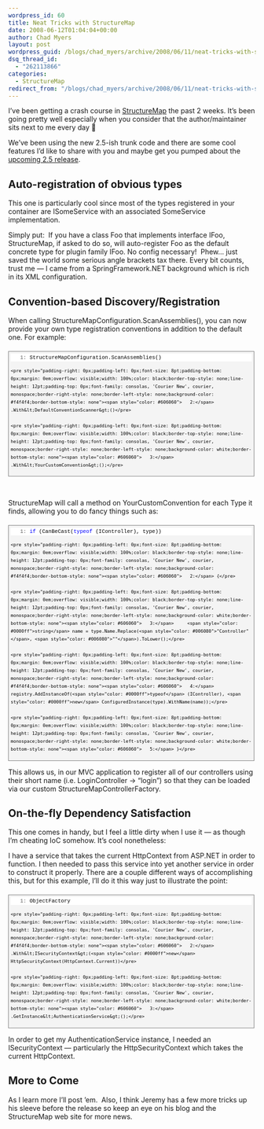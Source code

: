 ```yaml
---
wordpress_id: 60
title: Neat Tricks with StructureMap
date: 2008-06-12T01:04:04+00:00
author: Chad Myers
layout: post
wordpress_guid: /blogs/chad_myers/archive/2008/06/11/neat-tricks-with-structuremap.aspx
dsq_thread_id:
  - "262113866"
categories:
  - StructureMap
redirect_from: "/blogs/chad_myers/archive/2008/06/11/neat-tricks-with-structuremap.aspx/"
---
```

I&#8217;ve been getting a crash course in [StructureMap](http://structuremap.sourceforge.net/) the past 2 weeks. It&#8217;s been going pretty well especially when you consider that the author/maintainer sits next to me every day 🙂

We&#8217;ve been using the new 2.5-ish trunk code and there are some cool features I&#8217;d like to share with you and maybe get you pumped about the [upcoming 2.5 release](http://codebetter.com/blogs/jeremy.miller/archive/2008/06/11/structuremap-2-5-will-be-released-on-june-23rd.aspx).

## Auto-registration of obvious types

This one is particularly cool since most of the types registered in your container are ISomeService with an associated SomeService implementation.

Simply put:&nbsp; If you have a class Foo that implements interface IFoo, StructureMap, if asked to do so, will auto-register Foo as the default concrete type for plugin family IFoo. No config necessary!&nbsp; Phew&#8230; just saved the world some serious angle brackets tax there. Every bit counts, trust me &#8212; I came from a SpringFramework.NET background which is rich in its XML configuration.

## Convention-based Discovery/Registration

When calling StructureMapConfiguration.ScanAssemblies(), you can now provide your own type registration conventions in addition to the default one. For example:

<div style="border-right: gray 1px solid;padding-right: 4px;border-top: gray 1px solid;padding-left: 4px;font-size: 8pt;padding-bottom: 4px;margin: 20px 0px 10px;overflow: auto;border-left: gray 1px solid;width: 97.5%;cursor: text;line-height: 12pt;padding-top: 4px;border-bottom: gray 1px solid;font-family: consolas, 'Courier New', courier, monospace;background-color: #f4f4f4">
  <div style="padding-right: 0px;padding-left: 0px;font-size: 8pt;padding-bottom: 0px;overflow: visible;width: 100%;color: black;border-top-style: none;line-height: 12pt;padding-top: 0px;font-family: consolas, 'Courier New', courier, monospace;border-right-style: none;border-left-style: none;background-color: #f4f4f4;border-bottom-style: none">
    <pre style="padding-right: 0px;padding-left: 0px;font-size: 8pt;padding-bottom: 0px;margin: 0em;overflow: visible;width: 100%;color: black;border-top-style: none;line-height: 12pt;padding-top: 0px;font-family: consolas, 'Courier New', courier, monospace;border-right-style: none;border-left-style: none;background-color: white;border-bottom-style: none"><span style="color: #606060">   1:</span> StructureMapConfiguration.ScanAssemblies()</pre>
    
    <pre style="padding-right: 0px;padding-left: 0px;font-size: 8pt;padding-bottom: 0px;margin: 0em;overflow: visible;width: 100%;color: black;border-top-style: none;line-height: 12pt;padding-top: 0px;font-family: consolas, 'Courier New', courier, monospace;border-right-style: none;border-left-style: none;background-color: #f4f4f4;border-bottom-style: none"><span style="color: #606060">   2:</span>     .With&lt;DefaultConventionScanner&gt;()</pre>
    
    <pre style="padding-right: 0px;padding-left: 0px;font-size: 8pt;padding-bottom: 0px;margin: 0em;overflow: visible;width: 100%;color: black;border-top-style: none;line-height: 12pt;padding-top: 0px;font-family: consolas, 'Courier New', courier, monospace;border-right-style: none;border-left-style: none;background-color: white;border-bottom-style: none"><span style="color: #606060">   3:</span>     .With&lt;YourCustomConvention&gt;();</pre>
  </div>
</div>

&nbsp;

StructureMap will call a method on YourCustomConvention for each Type it finds, allowing you to do fancy things such as:

<div style="border-right: gray 1px solid;padding-right: 4px;border-top: gray 1px solid;padding-left: 4px;font-size: 8pt;padding-bottom: 4px;margin: 20px 0px 10px;overflow: auto;border-left: gray 1px solid;width: 97.5%;cursor: text;line-height: 12pt;padding-top: 4px;border-bottom: gray 1px solid;font-family: consolas, 'Courier New', courier, monospace;background-color: #f4f4f4">
  <div style="padding-right: 0px;padding-left: 0px;font-size: 8pt;padding-bottom: 0px;overflow: visible;width: 100%;color: black;border-top-style: none;line-height: 12pt;padding-top: 0px;font-family: consolas, 'Courier New', courier, monospace;border-right-style: none;border-left-style: none;background-color: #f4f4f4;border-bottom-style: none">
    <pre style="padding-right: 0px;padding-left: 0px;font-size: 8pt;padding-bottom: 0px;margin: 0em;overflow: visible;width: 100%;color: black;border-top-style: none;line-height: 12pt;padding-top: 0px;font-family: consolas, 'Courier New', courier, monospace;border-right-style: none;border-left-style: none;background-color: white;border-bottom-style: none"><span style="color: #606060">   1:</span> <span style="color: #0000ff">if</span> (CanBeCast(<span style="color: #0000ff">typeof</span> (IController), type))</pre>
    
    <pre style="padding-right: 0px;padding-left: 0px;font-size: 8pt;padding-bottom: 0px;margin: 0em;overflow: visible;width: 100%;color: black;border-top-style: none;line-height: 12pt;padding-top: 0px;font-family: consolas, 'Courier New', courier, monospace;border-right-style: none;border-left-style: none;background-color: #f4f4f4;border-bottom-style: none"><span style="color: #606060">   2:</span> {</pre>
    
    <pre style="padding-right: 0px;padding-left: 0px;font-size: 8pt;padding-bottom: 0px;margin: 0em;overflow: visible;width: 100%;color: black;border-top-style: none;line-height: 12pt;padding-top: 0px;font-family: consolas, 'Courier New', courier, monospace;border-right-style: none;border-left-style: none;background-color: white;border-bottom-style: none"><span style="color: #606060">   3:</span>     <span style="color: #0000ff">string</span> name = type.Name.Replace(<span style="color: #006080">"Controller"</span>, <span style="color: #006080">""</span>).ToLower();</pre>
    
    <pre style="padding-right: 0px;padding-left: 0px;font-size: 8pt;padding-bottom: 0px;margin: 0em;overflow: visible;width: 100%;color: black;border-top-style: none;line-height: 12pt;padding-top: 0px;font-family: consolas, 'Courier New', courier, monospace;border-right-style: none;border-left-style: none;background-color: #f4f4f4;border-bottom-style: none"><span style="color: #606060">   4:</span>     registry.AddInstanceOf(<span style="color: #0000ff">typeof</span> (IController), <span style="color: #0000ff">new</span> ConfiguredInstance(type).WithName(name));</pre>
    
    <pre style="padding-right: 0px;padding-left: 0px;font-size: 8pt;padding-bottom: 0px;margin: 0em;overflow: visible;width: 100%;color: black;border-top-style: none;line-height: 12pt;padding-top: 0px;font-family: consolas, 'Courier New', courier, monospace;border-right-style: none;border-left-style: none;background-color: white;border-bottom-style: none"><span style="color: #606060">   5:</span> }</pre>
  </div>
</div>

This allows us, in our MVC application to register all of our controllers using their short name (i.e. LoginController -> &#8220;login&#8221;) so that they can be loaded via our custom StructureMapControllerFactory.

## On-the-fly Dependency Satisfaction

This one comes in handy, but I feel a little dirty when I use it &#8212; as though I&#8217;m cheating IoC somehow. It&#8217;s cool nonetheless:

I have a service that takes the current HttpContext from ASP.NET in order to function. I then needed to pass this service into yet another service in order to construct it properly. There are a couple different ways of accomplishing this, but for this example, I&#8217;ll do it this way just to illustrate the point:

<div style="border-right: gray 1px solid;padding-right: 4px;border-top: gray 1px solid;padding-left: 4px;font-size: 8pt;padding-bottom: 4px;margin: 20px 0px 10px;overflow: auto;border-left: gray 1px solid;width: 97.5%;cursor: text;line-height: 12pt;padding-top: 4px;border-bottom: gray 1px solid;font-family: consolas, 'Courier New', courier, monospace;background-color: #f4f4f4">
  <div style="padding-right: 0px;padding-left: 0px;font-size: 8pt;padding-bottom: 0px;overflow: visible;width: 100%;color: black;border-top-style: none;line-height: 12pt;padding-top: 0px;font-family: consolas, 'Courier New', courier, monospace;border-right-style: none;border-left-style: none;background-color: #f4f4f4;border-bottom-style: none">
    <pre style="padding-right: 0px;padding-left: 0px;font-size: 8pt;padding-bottom: 0px;margin: 0em;overflow: visible;width: 100%;color: black;border-top-style: none;line-height: 12pt;padding-top: 0px;font-family: consolas, 'Courier New', courier, monospace;border-right-style: none;border-left-style: none;background-color: white;border-bottom-style: none"><span style="color: #606060">   1:</span> ObjectFactory</pre>
    
    <pre style="padding-right: 0px;padding-left: 0px;font-size: 8pt;padding-bottom: 0px;margin: 0em;overflow: visible;width: 100%;color: black;border-top-style: none;line-height: 12pt;padding-top: 0px;font-family: consolas, 'Courier New', courier, monospace;border-right-style: none;border-left-style: none;background-color: #f4f4f4;border-bottom-style: none"><span style="color: #606060">   2:</span>     .With&lt;ISecurityContext&gt;(<span style="color: #0000ff">new</span> HttpSecurityContext(HttpContext.Current))</pre>
    
    <pre style="padding-right: 0px;padding-left: 0px;font-size: 8pt;padding-bottom: 0px;margin: 0em;overflow: visible;width: 100%;color: black;border-top-style: none;line-height: 12pt;padding-top: 0px;font-family: consolas, 'Courier New', courier, monospace;border-right-style: none;border-left-style: none;background-color: white;border-bottom-style: none"><span style="color: #606060">   3:</span>     .GetInstance&lt;AuthenticationService&gt;();</pre>
  </div>
</div>

In order to get my AuthenticationService instance, I needed an ISecurityContext &#8212; particularly the HttpSecurityContext which takes the current HttpContext.

## More to Come

As I learn more I&#8217;ll post &#8217;em.&nbsp; Also, I think Jeremy has a few more tricks up his sleeve before the release so keep an eye on his blog and the StructureMap web site for more news.
